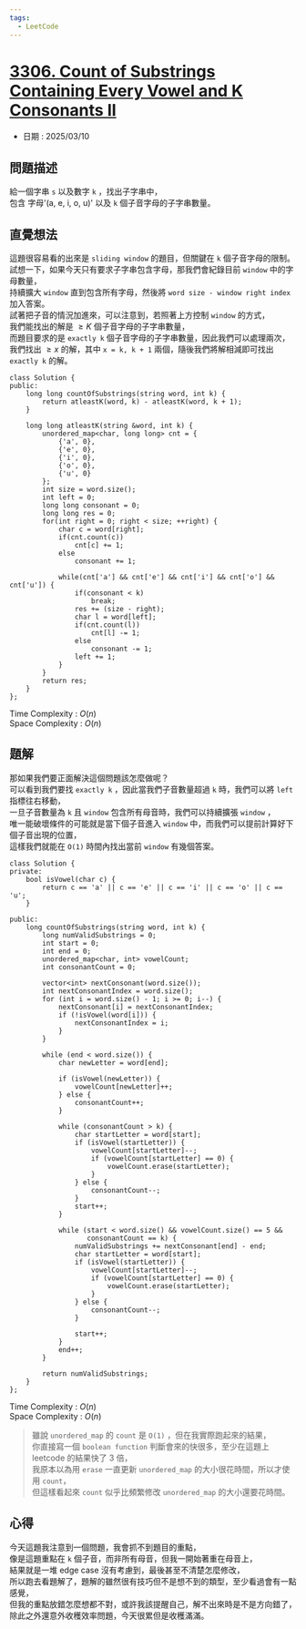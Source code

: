 ```yaml
---
tags:
  - LeetCode
---
```


# [3306. Count of Substrings Containing Every Vowel and K Consonants II](https://leetcode.com/problems/count-of-substrings-containing-every-vowel-and-k-consonants-ii/description/?envType=daily-question&envId=2025-03-10)  

+ 日期 : 2025/03/10  

## 問題描述  

給一個字串 `s` 以及數字 `k` ，找出子字串中，  
包含 字母'(a, e, i, o, u)' 以及 `k` 個子音字母的子字串數量。  

## 直覺想法  

這題很容易看的出來是 `sliding window` 的題目，但關鍵在 `k` 個子音字母的限制。  
試想一下，如果今天只有要求子字串包含字母，那我們會紀錄目前 `window` 中的字母數量，  
持續擴大 `window` 直到包含所有字母，然後將 `word size - window right index` 加入答案。  
試著把子音的情況加進來，可以注意到，若照著上方控制 `window` 的方式，  
我們能找出的解是 $\geq K$ 個子音字母的子字串數量，  
而題目要求的是 `exactly k` 個子音字母的子字串數量，因此我們可以處理兩次，  
我們找出 $\geq x$ 的解，其中 `x = k, k + 1` 兩個，隨後我們將解相減即可找出 `exactly k` 的解。  

```cpp=
class Solution {
public:
    long long countOfSubstrings(string word, int k) {
        return atleastK(word, k) - atleastK(word, k + 1);
    }

    long long atleastK(string &word, int k) {
        unordered_map<char, long long> cnt = {
            {'a', 0},
            {'e', 0},
            {'i', 0},
            {'o', 0},
            {'u', 0}
        };
        int size = word.size();
        int left = 0;
        long long consonant = 0;
        long long res = 0;
        for(int right = 0; right < size; ++right) {
            char c = word[right];
            if(cnt.count(c))
                cnt[c] += 1;
            else
                consonant += 1;
            
            while(cnt['a'] && cnt['e'] && cnt['i'] && cnt['o'] && cnt['u']) {
                if(consonant < k)
                    break;
                res += (size - right);
                char l = word[left];
                if(cnt.count(l))
                    cnt[l] -= 1;
                else
                    consonant -= 1;
                left += 1;
            }
        }
        return res;
    }
};
```

Time Complexity : $O(n)$  
Space Complexity : $O(n)$  

## 題解  

那如果我們要正面解決這個問題該怎麼做呢？  
可以看到我們要找 `exactly k` ，因此當我們子音數量超過 `k` 時，我們可以將 `left` 指標往右移動，  
一旦子音數量為 `k` 且 `window` 包含所有母音時，我們可以持續擴張 `window` ，  
唯一能破壞條件的可能就是當下個子音進入 `window` 中，而我們可以提前計算好下個子音出現的位置，  
這樣我們就能在 `O(1)` 時間內找出當前 `window` 有幾個答案。  

```cpp=
class Solution {
private:
    bool isVowel(char c) {
        return c == 'a' || c == 'e' || c == 'i' || c == 'o' || c == 'u';
    }

public:
    long countOfSubstrings(string word, int k) {
        long numValidSubstrings = 0;
        int start = 0;
        int end = 0;
        unordered_map<char, int> vowelCount;
        int consonantCount = 0;

        vector<int> nextConsonant(word.size());
        int nextConsonantIndex = word.size();
        for (int i = word.size() - 1; i >= 0; i--) {
            nextConsonant[i] = nextConsonantIndex;
            if (!isVowel(word[i])) {
                nextConsonantIndex = i;
            }
        }

        while (end < word.size()) {
            char newLetter = word[end];

            if (isVowel(newLetter)) {
                vowelCount[newLetter]++;
            } else {
                consonantCount++;
            }

            while (consonantCount > k) {
                char startLetter = word[start];
                if (isVowel(startLetter)) {
                    vowelCount[startLetter]--;
                    if (vowelCount[startLetter] == 0) {
                        vowelCount.erase(startLetter);
                    }
                } else {
                    consonantCount--;
                }
                start++;
            }

            while (start < word.size() && vowelCount.size() == 5 &&
                   consonantCount == k) {
                numValidSubstrings += nextConsonant[end] - end;
                char startLetter = word[start];
                if (isVowel(startLetter)) {
                    vowelCount[startLetter]--;
                    if (vowelCount[startLetter] == 0) {
                        vowelCount.erase(startLetter);
                    }
                } else {
                    consonantCount--;
                }

                start++;
            }
            end++;
        }

        return numValidSubstrings;
    }
};
```

Time Complexity : $O(n)$  
Space Complexity : $O(n)$  

> 雖說 `unordered_map` 的 `count` 是 `O(1)` ，但在我實際跑起來的結果，  
> 你直接寫一個 `boolean function` 判斷會來的快很多，至少在這題上 leetcode 的結果快了 3 倍，  
> 我原本以為用 `erase` 一直更新 `unordered_map` 的大小很花時間，所以才使用 `count`，  
> 但這樣看起來 `count` 似乎比頻繁修改 `unordered_map` 的大小還要花時間。

## 心得  

今天這題我注意到一個問題，我會抓不到題目的重點，  
像是這題重點在 `k` 個子音，而非所有母音，但我一開始著重在母音上，  
結果就是一堆 edge case 沒有考慮到，最後甚至不清楚怎麼修改，  
所以跑去看題解了，題解的雖然很有技巧但不是想不到的類型，至少看過會有一點感覺，  
但我的重點放錯怎麼想都不對，或許我該提醒自己，解不出來時是不是方向錯了，  
除此之外還意外收穫效率問題，今天很累但是收穫滿滿。  
